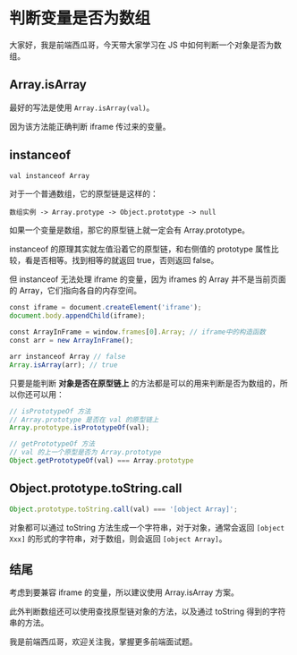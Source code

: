 # 判断变量是否为数组

大家好，我是前端西瓜哥，今天带大家学习在 JS 中如何判断一个对象是否为数组。

Array.isArray
-------------

最好的写法是使用 `Array.isArray(val)`。

因为该方法能正确判断 iframe 传过来的变量。

instanceof
----------

```js
val instanceof Array
```

对于一个普通数组，它的原型链是这样的：

```
数组实例 -> Array.protype -> Object.prototype -> null
```

如果一个变量是数组，那它的原型链上就一定会有 Array.prototype。

instanceof 的原理其实就左值沿着它的原型链，和右侧值的 prototype 属性比较，看是否相等。找到相等的就返回 true，否则返回 false。

但 instanceof 无法处理 iframe 的变量，因为 iframes 的 Array 并不是当前页面的 Array，它们指向各自的内存空间。

```js
const iframe = document.createElement('iframe');
document.body.appendChild(iframe);

const ArrayInFrame = window.frames[0].Array; // iframe中的构造函数
const arr = new ArrayInFrame();

arr instanceof Array // false
Array.isArray(arr); // true
```

只要是能判断 **对象是否在原型链上** 的方法都是可以的用来判断是否为数组的，所以你还可以用：

```js
// isPrototypeOf 方法
// Array.prototype 是否在 val 的原型链上
Array.prototype.isPrototypeOf(val);

// getPrototypeOf 方法
// val 的上一个原型是否为 Array.prototype
Object.getPrototypeOf(val) === Array.prototype
```

Object.prototype.toString.call
------------------------------

```js
Object.prototype.toString.call(val) === '[object Array]';
```

对象都可以通过 toString 方法生成一个字符串，对于对象，通常会返回 `[object Xxx]` 的形式的字符串，对于数组，则会返回 `[object Array]`。

结尾
--

考虑到要兼容 iframe 的变量，所以建议使用 Array.isArray 方案。

此外判断数组还可以使用查找原型链对象的方法，以及通过 toString 得到的字符串的方法。

我是前端西瓜哥，欢迎关注我，掌握更多前端面试题。
